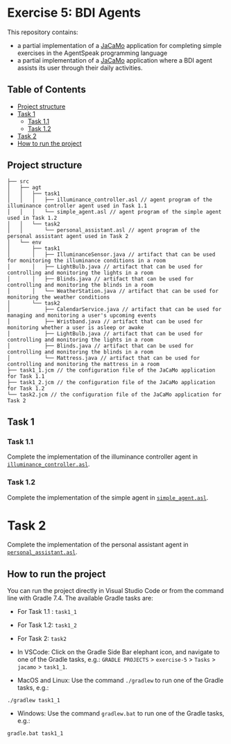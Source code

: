 # Exercise 5: BDI Agents

This repository contains:
  - a partial implementation of a [JaCaMo](https://github.com/jacamo-lang/jacamo) application for completing simple exercises in the AgentSpeak programming language
  - a partial implementation of a [JaCaMo](https://github.com/jacamo-lang/jacamo) application where a BDI agent assists its user through their daily activities.

## Table of Contents
- [Project structure](#project-structure)
- [Task 1](#task-1)
  - [Task 1.1](#task-11)
  - [Task 1.2](#task-12)
- [Task 2](#task-2)
- [How to run the project](#how-to-run-the-project)


## Project structure
```
├── src
│   ├── agt
│   │   ├── task1
│   │   │   ├── illuminance_controller.asl // agent program of the illuminance controller agent used in Task 1.1
│   │   │   └── simple_agent.asl // agent program of the simple agent used in Task 1.2
│   │   └── task2
│   │       └── personal_assistant.asl // agent program of the personal assistant agent used in Task 2
│   └── env
│       ├── task1
│       │   ├── IlluminanceSensor.java // artifact that can be used for monitoring the illuminance conditions in a room
│       │   ├── LightBulb.java // artifact that can be used for controlling and monitoring the lights in a room
│       │   ├── Blinds.java // artifact that can be used for controlling and monitoring the blinds in a room
│       │   └── WeatherStation.java // artifact that can be used for monitoring the weather conditions 
│       └── task2
│           ├── CalendarService.java // artifact that can be used for managing and monitoring a user's upcoming events
│           ├── Wristband.java // artifact that can be used for monitoring whether a user is asleep or awake
│           ├── LightBulb.java // artifact that can be used for controlling and monitoring the lights in a room
│           ├── Blinds.java // artifact that can be used for controlling and monitoring the blinds in a room
│           └── Mattress.java // artifact that can be used for controlling and monitoring the mattress in a room
├── task1_1.jcm // the configuration file of the JaCaMo application for Task 1.1
├── task1_2.jcm // the configuration file of the JaCaMo application for Task 1.2
└── task2.jcm // the configuration file of the JaCaMo application for Task 2
```

## Task 1 
### Task 1.1 
Complete the implementation of the illuminance controller agent in [`illuminance_controller.asl`](src/agt/task1/illuminance_controller.asl).

### Task 1.2
Complete the implementation of the simple agent in [`simple_agent.asl`](src/agt/task1/simple_agent.asl).

# Task 2
Complete the implementation of the personal assistant agent in [`personal_assistant.asl`](src/agt/task2/personal_assistant.asl).

## How to run the project
You can run the project directly in Visual Studio Code or from the command line with Gradle 7.4. The available Gradle tasks are:
- For Task 1.1 : `task1_1`
- For Task 1.2: `task1_2`
- For Task 2: `task2`

- In VSCode:  Click on the Gradle Side Bar elephant icon, and navigate to one of the Gradle tasks, e.g.: `GRADLE PROJECTS` > `exercise-5` > `Tasks` > `jacamo` > `task1_1`.
- MacOS and Linux: Use the command `./gradlew` to run one of the Gradle tasks, e.g.:
```shell
./gradlew task1_1
```
- Windows: Use the command `gradlew.bat` to run one of the Gradle tasks, e.g.:
```shell
gradle.bat task1_1
```

